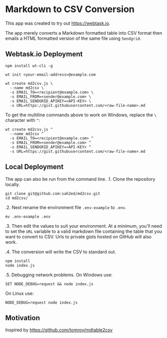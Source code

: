 # Markdown to CSV Conversion
This app was created to try out https://webtask.io.

The app merely converts a Markdown formatted table into CSV format then emails a HTML formatted version of the same file using `Sendgrid`. 


## Webtask.io Deployment
```shell
npm install wt-cli -g

wt init <your-email-address>@example.com

wt create md2csv.js \
  --name md2csv \
  -s EMAIL_TO=<recipient@example.com> \
  -s EMAIL_FROM=<sender@example.com> \
  -s EMAIL_SENDGRID_APIKEY=<API-KEY> \
  -s URL=https://gist.githubusercontent.com/<raw-file-name>.md
```

To get the multiline commands above to work on Windows, replace the `\` character with `^`:
```shell
wt create md2csv.js ^
  --name md2csv ^
  -s EMAIL_TO=<recipient@example.com> ^
  -s EMAIL_FROM=<sender@example.com> ^
  -s EMAIL_SENDGRID_APIKEY=<API-KEY> ^
  -s URL=https://gist.githubusercontent.com/<raw-file-name>.md
```


## Local Deployment
The app can also be run from the command line.
.1. Clone the repository locally.
```shell
git clone git@github.com:sah2ed/md2csv.git 
cd md2csv/
```

.2. Next rename the environment file `.env-example` to `.env`.
```shell
mv .env-example .env
```

.3. Then edit the values to suit your environment. 
At a minimum, you'll need to set the `URL` variable to a valid markdown file containing the table that you want to convert to CSV.
Urls to private gists hosted on GitHub will also work.


.4. The conversion will write the CSV to standard out.
```shell
npm install
node index.js
```

.5. Debugging network problems.
On Windows use:
```shell
SET NODE_DEBUG=request && node index.js
```

On Linux use:
```shell
NODE_DEBUG=request node index.js 
```


## Motivation
Inspired by https://github.com/tomroy/mdtable2csv